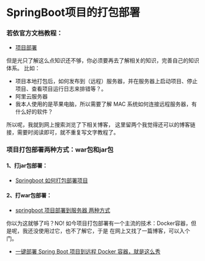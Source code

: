 # SpringBoot项目的打包部署

### 若依官方文档教程：

- [项目部署](http://doc.ruoyi.vip/ruoyi/document/hjbs.html#%E9%83%A8%E7%BD%B2%E7%B3%BB%E7%BB%9F)

但是光只了解这么点知识还不够，你必须要再去了解相关的知识，完善自己的知识体系。 比如：

- 项目本地打包后，如何发布到（远程）服务器，并在服务器上启动项目、停止项目、查看项目运行日志来排错等？。
- 阿里云服务器
- 我本人使用的是苹果电脑，所以需要了解 MAC 系统如何连接远程服务器，有什么好的软件？


所以呢，我就到网上搜索浏览了下相关博客， 这里留两个我觉得还可以的博客链接，需要时阅读即可，就不重复写文字教程了。

### 项目打包部署两种方式：war包和jar包

#### 1、打jar包部署：

- [Springboot 如何打包部署项目](https://blog.csdn.net/qq_34491508/article/details/91490434)


#### 2、打war包部署：

- [springboot 项目部署到服务器 两种方式
  ](https://blog.csdn.net/qq_22638399/article/details/81506448)


你以为这就够了吗？NO! 如今项目打包部署有一个主流的技术：Docker容器，但是呢，我还没使用过它，也不了解它，于是
在网上又找了一篇博客，可以入个门。

- [一键部署 Spring Boot 项目到远程 Docker 容器，就是这么秀](http://springboot.javaboy.org/2019/0830/springboot-docker)